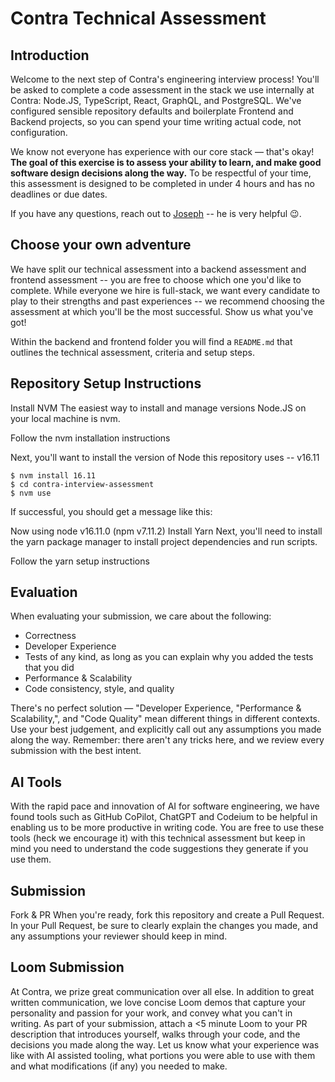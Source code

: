 # Contra Technical Assessment

## Introduction

Welcome to the next step of Contra's engineering interview process! You'll be asked to complete a code assessment in the stack we use internally at Contra: Node.JS, TypeScript, React, GraphQL, and PostgreSQL. We've configured sensible repository defaults and boilerplate Frontend and Backend projects, so you can spend your time writing actual code, not configuration.

We know not everyone has experience with our core stack &mdash; that's okay! **The goal of this exercise is to assess your ability to learn, and make good software design decisions along the way.** To be respectful of your time, this assessment is designed to be completed in under 4 hours and has no deadlines or due dates.

If you have any questions, reach out to [Joseph](mailto:joseph@contra.com) -- he is very helpful 😉.

## Choose your own adventure

We have split our technical assessment into a backend assessment and frontend assessment -- you are free to choose which one you'd like to complete. While everyone we hire is full-stack, we want every candidate to play to their strengths and past experiences -- we recommend choosing the assessment at which you'll be the most successful. Show us what you've got!

Within the backend and frontend folder you will find a `README.md` that outlines the technical assessment, criteria and setup steps.

## Repository Setup Instructions

Install NVM
The easiest way to install and manage versions Node.JS on your local machine is nvm.

Follow the nvm installation instructions

Next, you'll want to install the version of Node this repository uses -- v16.11

```
$ nvm install 16.11
$ cd contra-interview-assessment
$ nvm use
```

If successful, you should get a message like this:

Now using node v16.11.0 (npm v7.11.2)
Install Yarn
Next, you'll need to install the yarn package manager to install project dependencies and run scripts.

Follow the yarn setup instructions

## Evaluation

When evaluating your submission, we care about the following:

- Correctness
- Developer Experience
- Tests of any kind, as long as you can explain why you added the tests that you did
- Performance & Scalability
- Code consistency, style, and quality

There's no perfect solution — "Developer Experience, "Performance & Scalability,", and "Code Quality" mean different things in different contexts. Use your best judgement, and explicitly call out any assumptions you made along the way. Remember: there aren't any tricks here, and we review every submission with the best intent.

## AI Tools

With the rapid pace and innovation of AI for software engineering, we have found tools such as GitHub CoPilot, ChatGPT and Codeium to be helpful in enabling us to be more productive in writing code. You are free to use these tools (heck we encourage it) with this technical assessment but keep in mind you need to understand the code suggestions they generate if you use them.

## Submission

Fork & PR
When you're ready, fork this repository and create a Pull Request. In your Pull Request, be sure to clearly explain the changes you made, and any assumptions your reviewer should keep in mind.

## Loom Submission

At Contra, we prize great communication over all else. In addition to great written communication, we love concise Loom demos that capture your personality and passion for your work, and convey what you can't in writing. As part of your submission, attach a <5 minute Loom to your PR description that introduces yourself, walks through your code, and the decisions you made along the way. Let us know what your experience was like with AI assisted tooling, what portions you were able to use with them and what modifications (if any) you needed to make.
